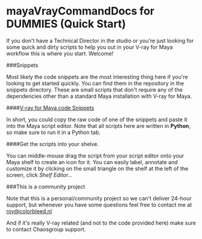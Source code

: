 mayaVrayCommandDocs for DUMMIES (Quick Start)
=============================================

If you don't have a Technical Director in the studio or you're just looking for some quick and dirty scripts to help
you out in your V-ray for Maya workflow this is where you start. Welcome!


###Snippets

Most likely the code snippets are the most interesting thing here if you're looking to get started quickly.
You can find them in the repository in the snippets directory. These are small scripts that don't require
any of the dependencies other than a standard Maya installation with V-ray for Maya.

####[V-ray for Maya code Snippets](snippets)

In short, you could copy the raw code of one of the snippets and paste it into the Maya script editor.
Note that all scripts here are written in **Python**, so make sure to run it in a Python tab.


####Get the scripts into your shelve.

You can middle-mouse drag the script from your script editor onto your Maya shelf to create an icon for it. You can
easily label, annotate and customize it by clicking on the small triangle on the shelf at the left of the screen, click
_Shelf Editor..._


###This is a community project

Note that this is a personal/community project so we can't deliver 24-hour support, but whenever you have some questions feel free to contact me at roy@colorbleed.nl

And if it's really V-ray related (and not to the code provided here) make sure to contact Chaosgroup support.
